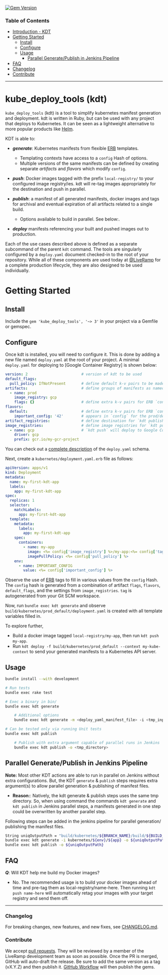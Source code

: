 [![Gem Version](https://badge.fury.io/rb/kube_deploy_tools.svg)](https://badge.fury.io/rb/kube_deploy_tools)


### Table of Contents
- [Introduction - KDT](#kube_deploy_tools-kdt)
- [Getting Started](#getting-started)
    - [Install](#install)
    - [Configure](#configure)
    - [Usage](#configure)
        - [Parallel Generate/Publish in Jenkins Pipeline](#parallel-generatepublish-in-jenkins-pipeline)
- [FAQ](#faq)
- [Changelog](#changelog)
- [Contribute](#contribute)

---

# kube_deploy_tools (kdt)

`kube_deploy_tools` (kdt) is a tool to simplify kubernetes manifest generation
and deployment. 
kdt is written in Ruby, but can be used with any project that deploys to Kubernetes. 
It can be seen as a lightweight alternative to more popular products like [Helm].
 
KDT is able to:

* ***generate***: Kubernetes manifests from flexible [ERB] templates.
  - Templating contexts have access to a `config` Hash of options.
  - Multiple versions of the same manifests can be defined by creating separate *artifacts* and *flavors* which modify `config`.

* ***push***: Docker images tagged with the prefix `local-registry/` to your configured image registry/ies. 
    kdt will re-tag images appropriately for the destination and push in parallel.

* ***publish***: a manifest of all generated manifests, docker images and tags for archival and eventual expiration 
    of all artifacts related to a single build. 
    - Options available to build in parallel. See below:.

* ***deploy*** manifests referencing your built and pushed images out to production.

Each of the use cases described above is defined as a separate subcommand of the parent `kdt` command. The tools are 
singularly configured by a `deploy.yaml` document checked-in to the root of your repository. While all of these 
components are used today at [@LiveRamp](https://github.com/LiveRamp) for a complete production lifecycle, they are also 
designed to be used individually.

# Getting Started

## Install

Include the `gem 'kube_deploy_tools', '~> 3'` in your project via a Gemfile or gemspec.

## Configure

Once kdt is installed, you will need to configure it. This is done by adding a new file named `deploy.yaml` at the 
root of your project. A minimal `deploy.yaml` for deploying to [Google Container Registry] is shown below:

```yaml
version: 2                        # version of kdt to be used
default_flags:
  pull_policy: IfNotPresent       # define default k-v pairs to be made available in ERB's `config` to all artifacts and flavors
artifacts:                        # define groups of manifests as named artifacts for `kdt generate`
  - name: prod
    image_registry: gcp
    flags: {}                     # define extra k-v pairs for ERB `config` during `kdt generate` for a specific artifact
flavors:
  default:                        # define extra k-v pairs for ERB `config` during `kdt generate` for a specific flavor
    important_config: '42'        # appears in `config` for the prod/default flavor, but nowhere else
artifact_registries:              # define destination for `kdt publish`
image_registries:                 # define image registries for `kdt push`
  - name: gcp                     # `kdt push` will deploy to Google Container Registry
    driver: gcp
    prefix: gcr.io/my-gcr-project
```

You can check out a [complete description](schemas/v2.schema.json) of the `deploy.yaml` schema.

Next, create a `kubernetes/deployment.yaml.erb` file as follows:

```yaml
apiVersion: apps/v1
kind: Deployment
metadata:
  name: my-first-kdt-app
  labels:
    app: my-first-kdt-app
spec:
  replicas: 1
  selector:
    matchLabels:
      app: my-first-kdt-app
  template:
    metadata:
      labels:
        app: my-first-kdt-app
    spec:
      containers:
        - name: my-app
          image: <%= config['image_registry'] %>/my-app:<%= config['tag'] %>
          imagePullPolicy: <%= config['pull_policy'] %>
    env:
      - name: IMPORTANT_CONFIG
        value: <%= config['important_config'] %>
```

Observe the use of [ERB] tags to fill in various values from the `config` Hash. The `config` hash
is generated from a combination of artifact `flags`, `flavors`, `default_flags`, and the settings
from `image_registries`. `tag` is autogenerated from your Git SCM workspace.

Now, run `bundle exec kdt generate` and observe
`build/kubernetes/prod_default/deployment.yaml` is created with all template
variables filled in.

To explore further,
* Build a docker image tagged `local-registry/my-app`, then run `kdt push my-app`.
* Run `kdt deploy -f build/kubernetes/prod_default --context my-kube-context` to send your generated
  manifests to a Kubernetes API server.

## Usage

```bash
bundle install --with development

# Run tests
bundle exec rake test

# Exec a binary in bin/
bundle exec kdt generate

    # Additional options 
    bundle exec kdt generate -m <deploy_yaml_manifest_file> -i <tmp_input_directory> -o <tmp_directory> 

# Can be tested only via running Unit tests
bundle exec kdt publish

    # Publish with extra argument capable of parallel runs in Jenkins
    bundle exec kdt publish -o <tmp_directory>
```

## Parallel Generate/Publish in Jenkins Pipeline
**Note:** Most other KDT actions are able to run in parallel on Jenkins without extra configurations. 
But, the KDT `generate` & `publish` steps requires extra argument(s) to allow parallel generation & publishing of manifest files.
- **Reason:**: Natively, the kdt generate & publish steps uses the same tmp directory. So, when using command 
the commands `kdt generate` and `kdt publish` in Jenkins parallel steps, a manifests generated in one step 
could be overwritten by another parallel step.

Following steps can be added in the jenkins pipeline for parallel generation/ publishing the manifest files.
```bash
String uniqOutputPath = "build/kubernetes/${BRANCH_NAME}/build/${BUILD_ID}/${env}/${app}/"
bundle exec kdt generate -i kubernetes/${env}/${app} -o ${uniqOutputPath}
bundle exec kdt publish -o ${uniqOutputPath}
```

## FAQ

***Q***: Will KDT help me build my Docker images?
* No. The recommended usage is to build your docker images ahead of time and pre-tag them as local-registry/name-here.
Then running `kdt push name-here` will automatically retag your images with your target registry and send them off.
---

### Changelog

For breaking changes, new features, and new fixes, see
[CHANGELOG.md](CHANGELOG.md).


### Contribute
We accept [pull requests]. They will be reviewed by a member of the LiveRamp development team as soon as possible.
Once the PR is merged, GitHub will auto-draft the release. Be sure to
add the same version as a tag (vX.Y.Z) and then publish it.
[GitHub Workflow] will then publish the gems.

[GitHub Workflow]: https://github.com/LiveRamp/kube_deploy_tools/blob/master/.github/workflows/release.yml
[pull requests]: https://github.com/LiveRamp/kube_deploy_tools/pulls


[Helm]: https://helm.sh
[ERB]: https://ruby-doc.org/stdlib-2.7.1/libdoc/erb/rdoc/ERB.html
